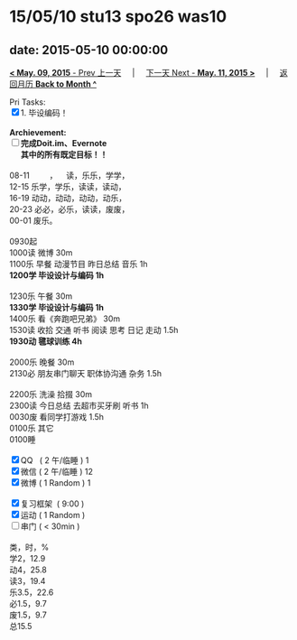 # 15/05/10 stu13 spo26 was10

date: 2015-05-10 00:00:00
---
[**< May. 09, 2015** - Prev 上一天](/lifelogs/2015/05/d09.html) &nbsp; &nbsp; | &nbsp; &nbsp; [下一天 Next - **May. 11, 2015 >**](/lifelogs/2015/05/d11.html) &nbsp; &nbsp; |  &nbsp; &nbsp; [返回月历 **Back to Month ^**](/lifelogs/2015/05/index.html)
<br/><div>Pri Tasks:<br clear="none"/><input type="checkbox" checked="true" />1. 毕设编码！</div>	<div><br clear="none"/></div>	<div><strong>Archievement:</strong></div>	<div><strong><input type="checkbox" />完成Doit.im、</strong><strong>Evernote</strong></div>	<div><strong>      其中的</strong><strong>所有</strong><strong>既定目标！！</strong></div>	<div>		<div><br clear="none"/></div>08-11         ，    读，乐乐，学学，<br clear="none"/>12-15 乐学，学乐，读读，读动，<br clear="none"/>16-19 动动，动动，动动，动乐，<br clear="none"/>20-23 必必，必乐，读读，废废，	</div>	<div>00-01 废乐。<br/>		<div><br clear="none"/></div>0930起<br clear="none"/>1000读 微博 30m	</div>	<div>1100乐 早餐 动漫节目 昨日总结 音乐 1h</div>	<div><strong>1200学 </strong><strong>毕设设计与编码</strong><strong> 1h</strong></div>	<div>		<div><br clear="none"/></div>1230乐 午餐 30m	</div>	<div><strong>1330学 </strong><strong>毕设设计与编码</strong><strong> 1h</strong></div>	<div>		<div>1400乐 看《奔跑吧兄弟》 30m</div>		<div>1530读 收拾 交通 听书 阅读 思考 日记 走动 1.5h</div>		<div><b>1930动 毽球训练 4h</b></div>		<div><b><br/></b></div>2000乐 晚餐 30m	</div>	<div>2130必 朋友串门聊天 职体协沟通 杂务 1.5h</div>	<div><br/></div>	<div>2200乐 洗澡 拾掇 30m</div>	<div>2300读 今日总结 去超市买牙刷 听书 1h</div>	<div>0030废 看同学打游戏 1.5h</div>	<div>0100乐 其它</div>	<div>0100睡</div>	<div><br clear="none"/></div>	<div><input type="checkbox" checked="true" />QQ   ( 2 午/临睡 ) 1<br clear="none"/><input type="checkbox" checked="true" />微信 ( 2 午/临睡 ) 12</div>	<div><input type="checkbox" checked="true" />微博 ( 1 Random ) 1</div>	<div><br clear="none"/></div>	<div><input type="checkbox" checked="true" />复习框架  ( 9:00 ) <br clear="none"/></div>	<div><input type="checkbox" checked="true" />运动 ( 1 Random ) </div>	<div><input type="checkbox" />串门 ( < 30min ) </div>	<div>		<div><br clear="none"/></div>类，时，%<br clear="none"/>学2，12.9<br clear="none"/>动4，25.8<br clear="none"/>读3，19.4<br clear="none"/>乐3.5，22.6<br clear="none"/>必1.5，9.7<br clear="none"/>废1.5，9.7<br clear="none"/>总15.5	</div>
